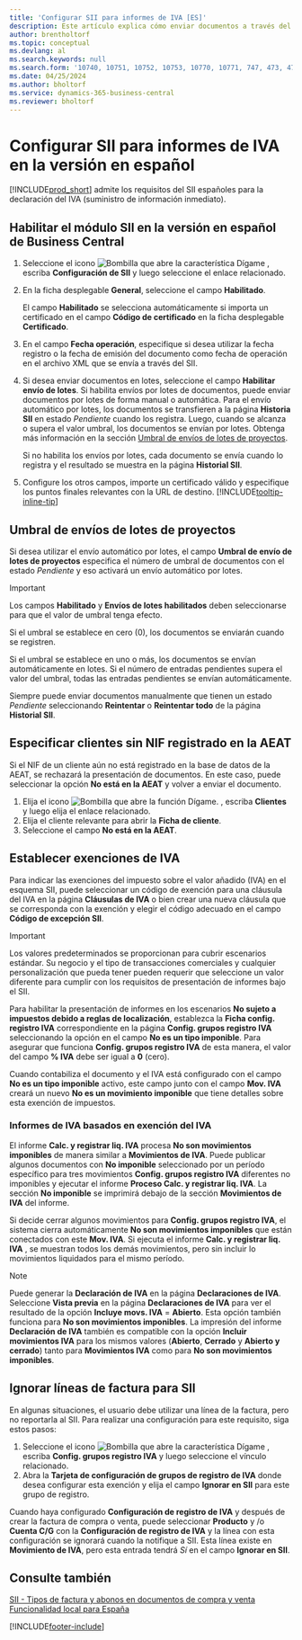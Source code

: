 ```yaml
---
title: 'Configurar SII para informes de IVA [ES]'
description: Este artículo explica cómo enviar documentos a través del SII en la versión en español de Microsoft Dynamics 365 Business Central.
author: brentholtorf
ms.topic: conceptual
ms.devlang: al
ms.search.keywords: null
ms.search.form: '10740, 10751, 10752, 10753, 10770, 10771, 747, 473, 472'
ms.date: 04/25/2024
ms.author: bholtorf
ms.service: dynamics-365-business-central
ms.reviewer: bholtorf
---
```

# Configurar SII para informes de IVA en la versión en español

[!INCLUDE[prod_short](../../includes/prod_short.md)] admite los requisitos del SII españoles para la declaración del IVA (suministro de información inmediato).  

## Habilitar el módulo SII en la versión en español de Business Central

1. Seleccione el icono ![Bombilla que abre la característica Dígame](../../media/ui-search/search_small.png "Dígame qué desea hacer") , escriba **Configuración de SII** y luego seleccione el enlace relacionado.  
2. En la ficha desplegable **General**, seleccione el campo **Habilitado**.  

   El campo **Habilitado** se selecciona automáticamente si importa un certificado en el campo **Código de certificado** en la ficha desplegable **Certificado**.  

3. En el campo **Fecha operación**, especifique si desea utilizar la fecha registro o la fecha de emisión del documento como fecha de operación en el archivo XML que se envía a través del SII.  
4. Si desea enviar documentos en lotes, seleccione el campo **Habilitar envío de lotes**. Si habilita envíos por lotes de documentos, puede enviar documentos por lotes de forma manual o automática. Para el envío automático por lotes, los documentos se transfieren a la página **Historia SII** en estado *Pendiente* cuando los registra. Luego, cuando se alcanza o supera el valor umbral, los documentos se envían por lotes. Obtenga más información en la sección [Umbral de envíos de lotes de proyectos](#job-batch-submission-thresholds).

   Si no habilita los envíos por lotes, cada documento se envía cuando lo registra y el resultado se muestra en la página **Historial SII**.
   
5. Configure los otros campos, importe un certificado válido y especifique los puntos finales relevantes con la URL de destino. [!INCLUDE[tooltip-inline-tip](../../includes/tooltip-inline-tip_md.md)]

## Umbral de envíos de lotes de proyectos

Si desea utilizar el envío automático por lotes, el campo **Umbral de envío de lotes de proyectos** especifica el número de umbral de documentos con el estado *Pendiente* y eso activará un envío automático por lotes.

> [!IMPORTANT]
> Los campos **Habilitado** y **Envíos de lotes habilitados** deben seleccionarse para que el valor de umbral tenga efecto.  

Si el umbral se establece en cero (0), los documentos se enviarán cuando se registren.

Si el umbral se establece en uno o más, los documentos se envían automáticamente en lotes. Si el número de entradas pendientes supera el valor del umbral, todas las entradas pendientes se envían automáticamente.  

Siempre puede enviar documentos manualmente que tienen un estado *Pendiente* seleccionando **Reintentar** o **Reintentar todo** de la página **Historial SII**.

## Especificar clientes sin NIF registrado en la AEAT

Si el NIF de un cliente aún no está registrado en la base de datos de la AEAT, se rechazará la presentación de documentos. En este caso, puede seleccionar la opción **No está en la AEAT** y volver a enviar el documento.

1. Elija el icono ![Bombilla que abre la función Dígame.](../../media/ui-search/search_small.png "Dígame qué desea hacer") , escriba **Clientes** y luego elija el enlace relacionado.  
2. Elija el cliente relevante para abrir la **Ficha de cliente**.
3. Seleccione el campo **No está en la AEAT**.

## Establecer exenciones de IVA

Para indicar las exenciones del impuesto sobre el valor añadido (IVA) en el esquema SII, puede seleccionar un código de exención para una cláusula del IVA en la página **Cláusulas de IVA** o bien crear una nueva cláusula que se corresponda con la exención y elegir el código adecuado en el campo **Código de excepción SII**.

>[!IMPORTANT]
>Los valores predeterminados se proporcionan para cubrir escenarios estándar. Su negocio y el tipo de transacciones comerciales y cualquier personalización que pueda tener pueden requerir que seleccione un valor diferente para cumplir con los requisitos de presentación de informes bajo el SII.

Para habilitar la presentación de informes en los escenarios **No sujeto a impuestos debido a reglas de localización**, establezca la **Ficha config. registro IVA** correspondiente en la página **Config. grupos registro IVA** seleccionando la opción en el campo **No es un tipo imponible**. Para asegurar que funciona **Config. grupos registro IVA** de esta manera, el valor del campo **% IVA** debe ser igual a **0** (cero). 

Cuando contabiliza el documento y el IVA está configurado con el campo **No es un tipo imponible** activo, este campo junto con el campo **Mov. IVA** creará un nuevo **No es un movimiento imponible** que tiene detalles sobre esta exención de impuestos.

### Informes de IVA basados en exención del IVA

El informe **Calc. y registrar liq. IVA** procesa **No son movimientos imponibles** de manera similar a **Movimientos de IVA**. Puede publicar algunos documentos con **No imponible** seleccionado por un período específico para tres movimientos **Config. grupos registro IVA** diferentes no imponibles y ejecutar el informe **Proceso Calc. y registrar liq. IVA**. La sección **No imponible** se imprimirá debajo de la sección **Movimientos de IVA** del informe.

Si decide cerrar algunos movimientos para **Config. grupos registro IVA**, el sistema cierra automáticamente **No son movimientos imponibles** que están conectados con este **Mov. IVA**. Si ejecuta el informe **Calc. y registrar liq. IVA** , se muestran todos los demás movimientos, pero sin incluir lo movimientos liquidados para el mismo período.

> [!NOTE]
> Puede generar la **Declaración de IVA** en la página **Declaraciones de IVA**. Seleccione **Vista previa** en la página **Declaraciones de IVA** para ver el resultado de la opción **Incluye movs. IVA** = **Abierto**. Esta opción también funciona para **No son movimientos imponibles**. La impresión del informe **Declaración de IVA** también es compatible con la opción **Incluir movimientos IVA** para los mismos valores (**Abierto**, **Cerrado** y **Abierto y cerrado**) tanto para **Movimientos IVA** como para **No son movimientos imponibles**.

## Ignorar líneas de factura para SII 

En algunas situaciones, el usuario debe utilizar una línea de la factura, pero no reportarla al SII. Para realizar una configuración para este requisito, siga estos pasos:

1. Seleccione el icono ![Bombilla que abre la característica Dígame](../../media/ui-search/search_small.png "Dígame qué desea hacer") , escriba **Config. grupos registro IVA** y luego seleccione el vínculo relacionado. 
1. Abra la **Tarjeta de configuración de grupos de registro de IVA** donde desea configurar esta exención y elija el campo **Ignorar en SII** para este grupo de registro.  

Cuando haya configurado **Configuración de registro de IVA** y después de crear la factura de compra o venta, puede seleccionar **Producto** y /o **Cuenta C/G** con la **Configuración de registro de IVA** y la línea con esta configuración se ignorará cuando la notifique a SII. Esta línea existe en **Movimiento de IVA**, pero esta entrada tendrá *Sí* en el campo **Ignorar en SII**.  

## Consulte también

[SII - Tipos de factura y abonos en documentos de compra y venta](SII-invoice-types-sales-purchase-documents.md)    
[Funcionalidad local para España](spain-local-functionality.md)    

[!INCLUDE[footer-include](../../includes/footer-banner.md)]
